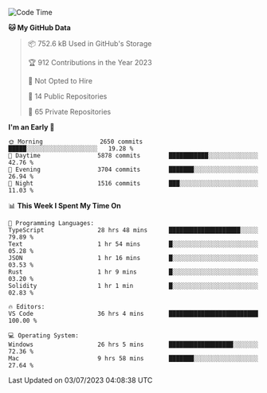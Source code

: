 <!--START_SECTION:waka-->
![Code Time](http://img.shields.io/badge/Code%20Time-4%2C307%20hrs%2016%20mins-blue)

**🐱 My GitHub Data** 

> 📦 752.6 kB Used in GitHub's Storage 
 > 
> 🏆 912 Contributions in the Year 2023
 > 
> 🚫 Not Opted to Hire
 > 
> 📜 14 Public Repositories 
 > 
> 🔑 65 Private Repositories 
 > 
**I'm an Early 🐤** 

```text
🌞 Morning                2650 commits        █████░░░░░░░░░░░░░░░░░░░░   19.28 % 
🌆 Daytime                5878 commits        ███████████░░░░░░░░░░░░░░   42.76 % 
🌃 Evening                3704 commits        ███████░░░░░░░░░░░░░░░░░░   26.94 % 
🌙 Night                  1516 commits        ███░░░░░░░░░░░░░░░░░░░░░░   11.03 % 
```


📊 **This Week I Spent My Time On** 

```text
💬 Programming Languages: 
TypeScript               28 hrs 48 mins      ████████████████████░░░░░   79.89 % 
Text                     1 hr 54 mins        █░░░░░░░░░░░░░░░░░░░░░░░░   05.28 % 
JSON                     1 hr 16 mins        █░░░░░░░░░░░░░░░░░░░░░░░░   03.53 % 
Rust                     1 hr 9 mins         █░░░░░░░░░░░░░░░░░░░░░░░░   03.20 % 
Solidity                 1 hr 1 min          █░░░░░░░░░░░░░░░░░░░░░░░░   02.83 % 

🔥 Editors: 
VS Code                  36 hrs 4 mins       █████████████████████████   100.00 % 

💻 Operating System: 
Windows                  26 hrs 5 mins       ██████████████████░░░░░░░   72.36 % 
Mac                      9 hrs 58 mins       ███████░░░░░░░░░░░░░░░░░░   27.64 % 
```


 Last Updated on 03/07/2023 04:08:38 UTC
<!--END_SECTION:waka-->

